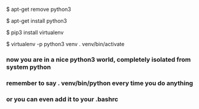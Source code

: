

$ apt-get remove python3

$ apt-get install python3

$ pip3 install virtualenv

$ virtualenv -p python3 venv
. venv/bin/activate

### now you are in a nice python3 world, completely isolated from system python
### remember to say . venv/bin/python every time you do anything
### or you can even add it to your .bashrc
